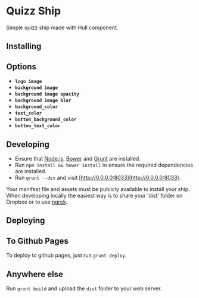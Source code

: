Quizz Ship
==========

Simple quizz ship made with Hull component.

## Installing

## Options

- **`logo image`**
- **`background image`**
- **`background image opacity`**
- **`background image blur`**
- **`background_color`**
- **`text_color`**
- **`button_background_color`**
- **`button_text_color`**

## Developing

- Ensure that [Node.js](http://nodejs.org), [Bower](http://bower.io/) and [Grunt](http://gruntjs.com) are installed.
- Run `npm install && bower install` to ensure the required dependencies are installed.
- Run `grunt --dev` and visit [http://0.0.0.0:8033](http://0.0.0.0:8033).

Your manifest file and assets must be publicly available to install your ship.
When developing locally the easiest way is to share your 'dist' folder on Dropbox or to use [ngrok](https://ngrok.com).


## Deploying

## To Github Pages

To deploy to github pages, just run `grunt deploy`.

## Anywhere else

Run `grunt build` and upload the `dist` folder to your web server.

